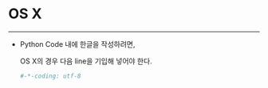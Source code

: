 # OS X

---

- Python Code 내에 한글을 작성하려면,

  OS X의 경우 다음 line을 기입해 넣어야 한다.

  ```python
  #-*-coding: utf-8
  ```

